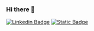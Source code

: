 ### Hi there 👋

[![Linkedin Badge](https://img.shields.io/badge/-LorenaCalvoBartolome-blue?style=flat&logo=Linkedin&logoColor=white&link=https://www.linkedin.com/in/lorena-calvo-bartolomé-20826b124/)](https://www.linkedin.com/in/lorena-calvo-bartolomé-20826b124/)
[![Static Badge](https://img.shields.io/badge/Google-Scholar?style=flat&logo=Google-Scholar&link=https%3A%2F%2Fscholar.google.com%2Fcitations%3Fhl%3Den%26user%3DqtRz6ksAAAAJ)](https://scholar.google.com/citations?hl=en&user=qtRz6ksAAAAJ)


<!--
**Nemesis1303/Nemesis1303** is a ✨ _special_ ✨ repository because its `README.md` (this file) appears on your GitHub profile.

Here are some ideas to get you started:

- 🔭 I’m currently working on ...
- 🌱 I’m currently learning ...
- 👯 I’m looking to collaborate on ...
- 🤔 I’m looking for help with ...
- 💬 Ask me about ...
- 📫 How to reach me: ...
- 😄 Pronouns: ...
- ⚡ Fun fact: ...
-->